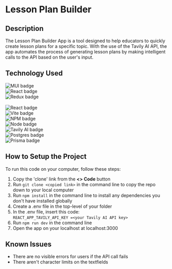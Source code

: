 # Lesson Plan Builder

## Description  
The Lesson Plan Builder App is a tool designed to help educators to quickly create lesson plans for a specific topic. With the use of the Tavily AI API, the app automates the process of generating lesson plans by making intelligent calls to the API based on the user's input.

## Technology Used
![MUI badge](https://img.shields.io/badge/Material_UI-0081CB?style=for-the-badge&logo=material-ui&logoColor=white)  <br />
![React badge](https://img.shields.io/badge/React-20232A?style=for-the-badge&logo=react&logoColor=61DAFB)   <br />
![Redux badge](https://img.shields.io/badge/Redux-593D88?style=for-the-badge&logo=redux&logoColor=white) <br />  
![React badge](https://img.shields.io/badge/React-20232A?style=for-the-badge&logo=react&logoColor=61DAFB)  <br /> 
![Vite badge](https://img.shields.io/badge/Vite-B73BFE?style=for-the-badge&logo=vite&logoColor=FFD62E)  <br /> 
![NPM badge](https://img.shields.io/badge/npm-CB3837?style=for-the-badge&logo=npm&logoColor=white) <br /> 
![Node badge](https://img.shields.io/badge/Node%20js-339933?style=for-the-badge&logo=nodedotjs&logoColor=white) <br />
![Tavily AI badge](https://img.shields.io/badge/Tavily_AI-316192?style=for-the-badge&logoColor=white)<br />
![Postgres badge](https://img.shields.io/badge/PostgreSQL-316192?style=for-the-badge&logo=postgresql&logoColor=white)  <br />
![Prisma badge](https://img.shields.io/badge/Prisma-3982CE?style=for-the-badge&logo=Prisma&logoColor=white) 

## How to Setup the Project
To run this code on your computer, follow these steps:  
1. Copy the 'clone' link from the **<> Code** button
2. Run `git clone <copied link>` in the command line to copy the repo down to your local computer
3. Run `npm install` in the command line to install any dependencies you don't have installed globally
4. Create a .env file in the top-level of your folder
5. In the .env file, insert this code:   
    `REACT_APP_TAVILY_API_KEY =<your Tavily AI API key>`
6. Run `npm run dev` in the command line
7. Open the app on your localhost at localhost:3000

## Known Issues  
- There are no visible errors for users if the API call fails 
- There aren't character limits on the textfields